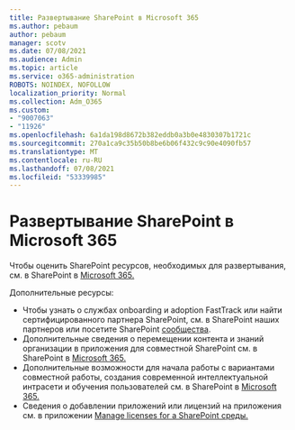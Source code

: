 ```yaml
---
title: Развертывание SharePoint в Microsoft 365
ms.author: pebaum
author: pebaum
manager: scotv
ms.date: 07/08/2021
ms.audience: Admin
ms.topic: article
ms.service: o365-administration
ROBOTS: NOINDEX, NOFOLLOW
localization_priority: Normal
ms.collection: Adm_O365
ms.custom:
- "9007063"
- "11926"
ms.openlocfilehash: 6a1da198d8672b382eddb0a3b0e4830307b1721c
ms.sourcegitcommit: 270a1ca9c35b50b8be6b06f432c9c90e4090fb57
ms.translationtype: MT
ms.contentlocale: ru-RU
ms.lasthandoff: 07/08/2021
ms.locfileid: "53339985"
---
```

# <a name="deploy-sharepoint-in-microsoft-365"></a>Развертывание SharePoint в Microsoft 365

Чтобы оценить SharePoint ресурсов, необходимых для развертывания, см. в SharePoint в [Microsoft 365.](/sharepoint/introduction) 

Дополнительные ресурсы: 

- Чтобы узнать о службах onboarding и adoption FastTrack или найти [](/microsoft-365/sharepoint/sharepoint-partners-sharepoint-support)сертифицированного партнера SharePoint, см. в SharePoint наших партнеров или посетите SharePoint [сообщества](https://techcommunity.microsoft.com/t5/sharepoint/ct-p/SharePoint). 
- Дополнительные сведения о перемещении контента и знаний организации в приложения для совместной SharePoint см. в SharePoint в [Microsoft 365.](/sharepoint/introduction#migration) 
- Дополнительные возможности для начала работы с вариантами совместной работы, создания современной интеллектуальной интрасети и обучения пользователей см. в SharePoint в [Microsoft 365.](/sharepoint/introduction#collaboration) 
- Сведения о добавлении приложений или лицензий на приложения см. в приложении [Manage licenses for a SharePoint среды.](/sharepoint/manage-app-licenses) 


